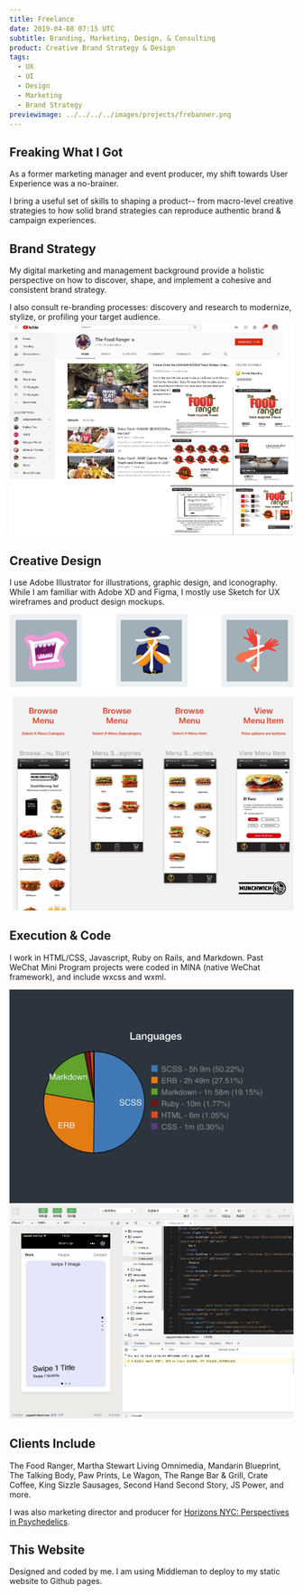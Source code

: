 ```yaml
---
title: Freelance
date: 2019-04-08 07:15 UTC
subtitle: Branding, Marketing, Design, & Consulting
product: Creative Brand Strategy & Design
tags:
  - UX
  - UI
  - Design
  - Marketing
  - Brand Strategy
previewimage: ../../../../images/projects/frebanner.png
---
```


## Freaking What I Got

As a former marketing manager and event producer, my shift towards User Experience was a no-brainer.

I bring a useful set of skills to shaping a product-- from macro-level creative strategies to how solid brand strategies can reproduce authentic brand & campaign experiences.

## Brand Strategy

My digital marketing and management background provide a holistic perspective on how to discover, shape, and implement a cohesive and consistent brand strategy.

I also consult re-branding processes: discovery and research to modernize, stylize, or profiling your target audience.
![brand](../images/projects/free_2.png)

## Creative Design

I use Adobe Illustrator for illustrations, graphic design, and iconography. While I am familiar with Adobe XD and Figma, I mostly use Sketch for UX wireframes and product design mockups.

![creative](../images/projects/free_1.png)

![munchwich](../images/projects/free_3.png)

## Execution & Code

I work in HTML/CSS, Javascript, Ruby on Rails, and Markdown. Past WeChat Mini Program projects were coded in MINA (native WeChat framework), and include wxcss and wxml.

![stack](../images/projects/free_5.png)
![wechat](../images/projects/free_4.png)

## Clients Include

The Food Ranger, Martha Stewart Living Omnimedia, Mandarin Blueprint, The Talking Body, Paw Prints, Le Wagon, The Range Bar & Grill, Crate Coffee, King Sizzle Sausages, Second Hand Second Story, JS Power, and more.

I was also marketing director and producer for [Horizons NYC: Perspectives in Psychedelics](http://www.horizonsnyc.org).

## This Website

Designed and coded by me. I am using Middleman to deploy to my static website to Github pages.
